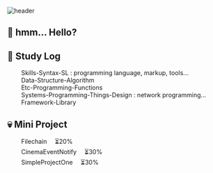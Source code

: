 ![header](https://capsule-render.vercel.app/api?type=transparent&color=auto&height=260&section=header&text=Deeklming's&fontSize=80&desc=github&descSize=30&descAlignY=55)

## 👋 hmm... Hello?


## 👀 Study Log
&emsp;&emsp; Skills-Syntax-SL : programming language, markup, tools...   
&emsp;&emsp; Data-Structure-Algorithm   
&emsp;&emsp; Etc-Programming-Functions   
&emsp;&emsp; Systems-Programming-Things-Design : network programming...   
&emsp;&emsp; Framework-Library   

## 💀 Mini Project
&emsp;&emsp; Filechain &emsp;⏳20%   
&emsp;&emsp; CinemaEventNotify &emsp;⏳30%   
&emsp;&emsp; SimpleProjectOne &emsp;⏳30%   


<!--
**Deeklming/Deeklming** is a ✨ _special_ ✨ repository because its `README.md` (this file) appears on your GitHub profile.

Here are some ideas to get you started:

- 🔭 I’m currently working on ...
- 🌱 I’m currently learning ...
- 👯 I’m looking to collaborate on ...
- 🤔 I’m looking for help with ...
- 💬 Ask me about ...
- 📫 How to reach me: ...
- 😄 Pronouns: ...
- ⚡ Fun fact: ...
- 💯% 
-->

